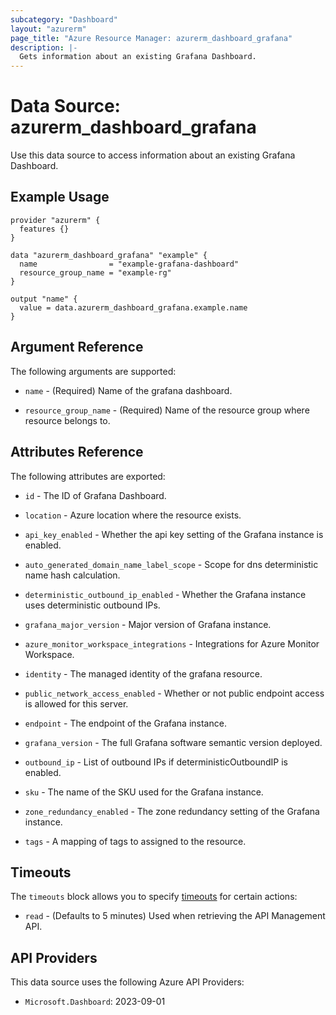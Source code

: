 ```yaml
---
subcategory: "Dashboard"
layout: "azurerm"
page_title: "Azure Resource Manager: azurerm_dashboard_grafana"
description: |-
  Gets information about an existing Grafana Dashboard.
---
```


# Data Source: azurerm_dashboard_grafana

Use this data source to access information about an existing Grafana Dashboard.

## Example Usage

```hcl
provider "azurerm" {
  features {}
}

data "azurerm_dashboard_grafana" "example" {
  name                = "example-grafana-dashboard"
  resource_group_name = "example-rg"
}

output "name" {
  value = data.azurerm_dashboard_grafana.example.name
}
```

## Argument Reference

The following arguments are supported:

* `name` - (Required) Name of the grafana dashboard.

* `resource_group_name` - (Required) Name of the resource group where resource belongs to.

## Attributes Reference

The following attributes are exported:

* `id` - The ID of Grafana Dashboard.

* `location` - Azure location where the resource exists.

* `api_key_enabled` - Whether the api key setting of the Grafana instance is enabled.

* `auto_generated_domain_name_label_scope` - Scope for dns deterministic name hash calculation.

* `deterministic_outbound_ip_enabled` - Whether the Grafana instance uses deterministic outbound IPs.

* `grafana_major_version` - Major version of Grafana instance.

* `azure_monitor_workspace_integrations` - Integrations for Azure Monitor Workspace.

* `identity` - The managed identity of the grafana resource.

* `public_network_access_enabled` - Whether or not public endpoint access is allowed for this server.

* `endpoint` - The endpoint of the Grafana instance.

* `grafana_version` - The full Grafana software semantic version deployed.

* `outbound_ip` - List of outbound IPs if deterministicOutboundIP is enabled.

* `sku` - The name of the SKU used for the Grafana instance.

* `zone_redundancy_enabled` - The zone redundancy setting of the Grafana instance.

* `tags` - A mapping of tags to assigned to the resource.

## Timeouts

The `timeouts` block allows you to specify [timeouts](https://www.terraform.io/language/resources/syntax#operation-timeouts) for certain actions:

* `read` - (Defaults to 5 minutes) Used when retrieving the API Management API.

## API Providers
<!-- This section is generated, changes will be overwritten -->
This data source uses the following Azure API Providers:

* `Microsoft.Dashboard`: 2023-09-01
